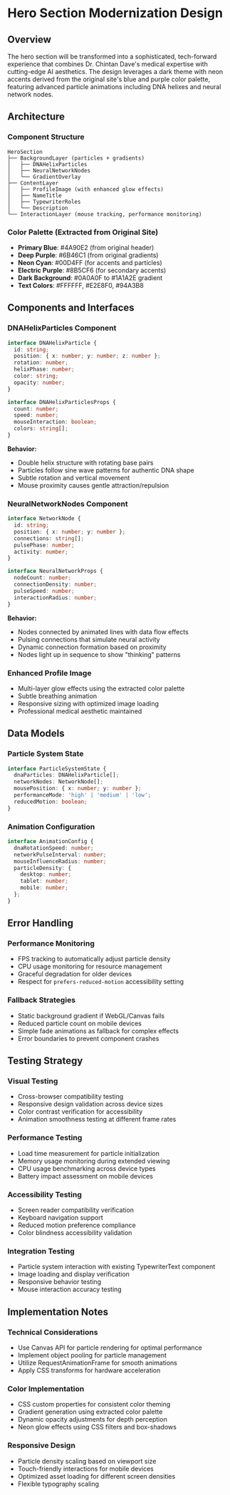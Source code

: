 # Hero Section Modernization Design

## Overview

The hero section will be transformed into a sophisticated, tech-forward experience that combines Dr. Chintan Dave's medical expertise with cutting-edge AI aesthetics. The design leverages a dark theme with neon accents derived from the original site's blue and purple color palette, featuring advanced particle animations including DNA helixes and neural network nodes.

## Architecture

### Component Structure
```
HeroSection
├── BackgroundLayer (particles + gradients)
│   ├── DNAHelixParticles
│   ├── NeuralNetworkNodes
│   └── GradientOverlay
├── ContentLayer
│   ├── ProfileImage (with enhanced glow effects)
│   ├── NameTitle
│   ├── TypewriterRoles
│   └── Description
└── InteractionLayer (mouse tracking, performance monitoring)
```

### Color Palette (Extracted from Original Site)
- **Primary Blue**: #4A90E2 (from original header)
- **Deep Purple**: #6B46C1 (from original gradients)
- **Neon Cyan**: #00D4FF (for accents and particles)
- **Electric Purple**: #8B5CF6 (for secondary accents)
- **Dark Background**: #0A0A0F to #1A1A2E gradient
- **Text Colors**: #FFFFFF, #E2E8F0, #94A3B8

## Components and Interfaces

### DNAHelixParticles Component
```typescript
interface DNAHelixParticle {
  id: string;
  position: { x: number; y: number; z: number };
  rotation: number;
  helixPhase: number;
  color: string;
  opacity: number;
}

interface DNAHelixParticlesProps {
  count: number;
  speed: number;
  mouseInteraction: boolean;
  colors: string[];
}
```

**Behavior:**
- Double helix structure with rotating base pairs
- Particles follow sine wave patterns for authentic DNA shape
- Subtle rotation and vertical movement
- Mouse proximity causes gentle attraction/repulsion

### NeuralNetworkNodes Component
```typescript
interface NetworkNode {
  id: string;
  position: { x: number; y: number };
  connections: string[];
  pulsePhase: number;
  activity: number;
}

interface NeuralNetworkProps {
  nodeCount: number;
  connectionDensity: number;
  pulseSpeed: number;
  interactionRadius: number;
}
```

**Behavior:**
- Nodes connected by animated lines with data flow effects
- Pulsing connections that simulate neural activity
- Dynamic connection formation based on proximity
- Nodes light up in sequence to show "thinking" patterns

### Enhanced Profile Image
- Multi-layer glow effects using the extracted color palette
- Subtle breathing animation
- Responsive sizing with optimized image loading
- Professional medical aesthetic maintained

## Data Models

### Particle System State
```typescript
interface ParticleSystemState {
  dnaParticles: DNAHelixParticle[];
  networkNodes: NetworkNode[];
  mousePosition: { x: number; y: number };
  performanceMode: 'high' | 'medium' | 'low';
  reducedMotion: boolean;
}
```

### Animation Configuration
```typescript
interface AnimationConfig {
  dnaRotationSpeed: number;
  networkPulseInterval: number;
  mouseInfluenceRadius: number;
  particleDensity: {
    desktop: number;
    tablet: number;
    mobile: number;
  };
}
```

## Error Handling

### Performance Monitoring
- FPS tracking to automatically adjust particle density
- CPU usage monitoring for resource management
- Graceful degradation for older devices
- Respect for `prefers-reduced-motion` accessibility setting

### Fallback Strategies
- Static background gradient if WebGL/Canvas fails
- Reduced particle count on mobile devices
- Simple fade animations as fallback for complex effects
- Error boundaries to prevent component crashes

## Testing Strategy

### Visual Testing
- Cross-browser compatibility testing
- Responsive design validation across device sizes
- Color contrast verification for accessibility
- Animation smoothness testing at different frame rates

### Performance Testing
- Load time measurement for particle initialization
- Memory usage monitoring during extended viewing
- CPU usage benchmarking across device types
- Battery impact assessment on mobile devices

### Accessibility Testing
- Screen reader compatibility verification
- Keyboard navigation support
- Reduced motion preference compliance
- Color blindness accessibility validation

### Integration Testing
- Particle system interaction with existing TypewriterText component
- Image loading and display verification
- Responsive behavior testing
- Mouse interaction accuracy testing

## Implementation Notes

### Technical Considerations
- Use Canvas API for particle rendering for optimal performance
- Implement object pooling for particle management
- Utilize RequestAnimationFrame for smooth animations
- Apply CSS transforms for hardware acceleration

### Color Implementation
- CSS custom properties for consistent color theming
- Gradient generation using extracted color palette
- Dynamic opacity adjustments for depth perception
- Neon glow effects using CSS filters and box-shadows

### Responsive Design
- Particle density scaling based on viewport size
- Touch-friendly interactions for mobile devices
- Optimized asset loading for different screen densities
- Flexible typography scaling